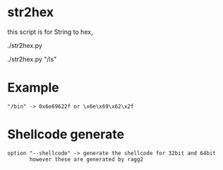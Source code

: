 # str2hex

this script is for String to hex,
  
  ./str2hex.py <word for encode>
  
  ./str2hex.py "/ls"
  
  
# Example
  
    "/bin" -> 0x6e69622f or \x6e\x69\x62\x2f
  
# Shellcode generate
  
    option "--shellcode" -> generate the shellcode for 32bit and 64bit
           however these are generated by ragg2 
